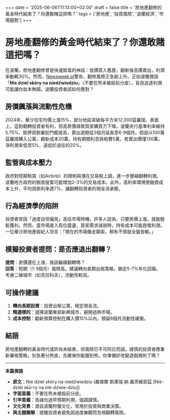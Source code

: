 +++
date = '2025-06-06T11:13:00+02:00'
draft = false
title = '房地產翻修的黃金時代結束了？你還敢賭這把嗎？'
tags = ['房地產', '投資風險', '波蘭經濟', '市場趨勢']
+++

# 房地產翻修的黃金時代結束了？你還敢賭這把嗎？

在波蘭，房地產翻修曾是快速致富的神話：低價買入舊屋，翻新後高價賣出，利潤率動輒30%。然而，[Newsweek.pl](https://www.newsweek.pl/biznes/dorobil-sie-na-mieszkaniach-ostrzega-flipperow-ryzyko-strat-znaczaco-wzroslo/g9r5twj)警告，翻修風險正急劇上升。正如波蘭俚語「**Nie dziel skóry na niedźwiedziu**」（不要在熊未被殺前分皮），盲目追逐利潤可能讓你血本無歸。波蘭投資者該如何應對？

## 房價飆漲與流動性危機

2024年，華沙住宅均價上漲15%，部分地區突破每平方米12,000茲羅提。表面上，這對翻轉投資者有利，但高房價導致買家購買力下降。波蘭央行基準利率維持5.75%，抵押貸款審批門檻提高，賣出週期從3個月延長至6-9個月。假設以100萬茲羅提購入公寓，翻新成本20萬，持有期間利息與稅費5萬，若賣出價僅130萬，淨利潤率低至5%，遠低於過往的20%。

## 監管與成本壓力

政府對短期租賃（如Airbnb）的限制與潛在交易稅上調，進一步壓縮翻轉利潤。波蘭地方政府的稅收提案可能增加2-3%的交易成本。此外，高利率環境使融資成本上升，平均貸款利率達7%，讓翻轉投資者的現金流承壓。

## 行為經濟學的陷阱

投資者常因「過度自信偏見」高估市場時機。許多人認為，只要房價上漲，就能輕鬆獲利。然而，當市場進入高位震盪，買家需求減弱時，持有成本可能吞噬利潤。一位華沙房地產經紀人坦言：「現在的市場像走鋼索，稍有不慎就全盤皆輸。」

## 模擬投資者提問：是否應退出翻轉？

**提問**：房價還在上漲，我該繼續翻轉嗎？  
**回答**：短期（1-3個月）風險高，建議轉向長期出租策略，鎖定5-7%年化回報。考慮二線城市（如克拉科夫），流動性較高。

## 可操作建議

1. **轉向長期投資**：投資出租公寓，穩定現金流。  
2. **精選標的**：選擇波蘭東部新興城市，避開過熱市場。  
3. **成本控制**：翻新預算控制在購入價15%以內，預留6個月流動性緩衝。

## 結語

房地產翻轉的黃金時代或許尚未結束，但風險已不可同日而語。謹慎的投資者應重新審視策略，別急著分熊皮，先確保你能獵到熊。你準備好改變遊戲規則了嗎？

---

**本篇俚語**  
- **原文**：Nie dziel skóry na niedźwiedziu (聶傑爾 斯庫瑞 納 聶茨維耶茲 [Niè-dzièl skù-ry na niè-dźwie-dziu])  
- **字面意義**：不要在熊未被殺前分皮。  
- **引申意義**：告誡勿過早預期利潤，強調謹慎。  
- **文化背景**：源自波蘭狩獵文化，常用於投資與商業決策。  
- **與主題關聯**：提醒投資者避免因過度樂觀而忽視翻轉風險。
